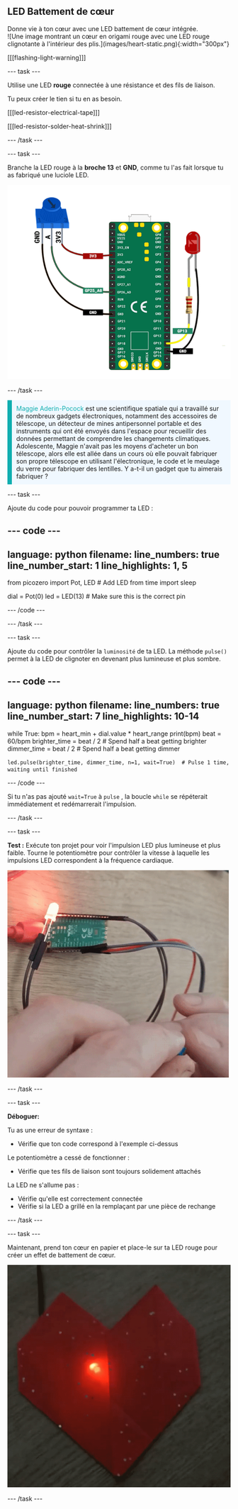 ## LED Battement de cœur

<div style="display: flex; flex-wrap: wrap">
<div style="flex-basis: 200px; flex-grow: 1; margin-right: 15px;">
Donne vie à ton cœur avec une LED battement de cœur intégrée.
</div>
<div>
![Une image montrant un cœur en origami rouge avec une LED rouge clignotante à l'intérieur des plis.](images/heart-static.png){:width="300px"}
</div>
</div>

[[[flashing-light-warning]]]

--- task ---

Utilise une LED **rouge** connectée à une résistance et des fils de liaison.

Tu peux créer le tien si tu en as besoin.

[[[led-resistor-electrical-tape]]]

[[[led-resistor-solder-heat-shrink]]]

--- /task ---

--- task ---

Branche la LED rouge à la **broche 13** et **GND**, comme tu l'as fait lorsque tu as fabriqué une luciole LED.

![Un potentiomètre et une LED rouge attachés à un Raspberry Pi Pico. Une résistance est placée en ligne avec la branche longue de la LED et la broche GPIO 13. La broche centrale du potentiomètre est connectée au GPIO 26](images/pot-led-circuit.png)

--- /task ---

<p style="border-left: solid; border-width:10px; border-color: #0faeb0; background-color: aliceblue; padding: 10px;">
<span style="color: #0faeb0">Maggie Aderin-Pocock</span> est une scientifique spatiale qui a travaillé sur de nombreux gadgets électroniques, notamment des accessoires de télescope, un détecteur de mines antipersonnel portable et des instruments qui ont été envoyés dans l'espace pour recueillir des données permettant de comprendre les changements climatiques. Adolescente, Maggie n'avait pas les moyens d'acheter un bon télescope, alors elle est allée dans un cours où elle pouvait fabriquer son propre télescope en utilisant l'électronique, le code et le meulage du verre pour fabriquer des lentilles. Y a-t-il un gadget que tu aimerais fabriquer ?</p>

--- task ---

Ajoute du code pour pouvoir programmer ta LED :

--- code ---
---
language: python filename: line_numbers: true line_number_start: 1
line_highlights: 1, 5
---
from picozero import Pot, LED # Add LED from time import sleep

dial = Pot(0) led = LED(13) # Make sure this is the correct pin

--- /code ---

--- /task ---

--- task ---

Ajoute du code pour contrôler la `luminosité` de ta LED. La méthode `pulse()` permet à la LED de clignoter en devenant plus lumineuse et plus sombre.

--- code ---
---
language: python filename: line_numbers: true line_number_start: 7
line_highlights: 10-14
---
while True: bpm = heart_min + dial.value * heart_range print(bpm) beat = 60/bpm brighter_time = beat / 2 # Spend half a beat getting brighter dimmer_time = beat / 2 # Spend half a beat getting dimmer

    led.pulse(brighter_time, dimmer_time, n=1, wait=True)  # Pulse 1 time, waiting until finished
--- /code ---

Si tu n'as pas ajouté `wait=True` à `pulse` , la boucle `while` se répéterait immédiatement et redémarrerait l'impulsion.

--- /task ---

--- task ---

**Test :** Exécute ton projet pour voir l'impulsion LED plus lumineuse et plus faible. Tourne le potentiomètre pour contrôler la vitesse à laquelle les impulsions LED correspondent à la fréquence cardiaque.

![Gif animé montrant la LED qui s'allume et s'éteint en changeant la luminosité.](images/pulse-test.gif)

--- /task ---

--- task ---

**Déboguer:**

Tu as une erreur de syntaxe :
+ Vérifie que ton code correspond à l'exemple ci-dessus

Le potentiomètre a cessé de fonctionner :
+ Vérifie que tes fils de liaison sont toujours solidement attachés

La LED ne s'allume pas :
+ Vérifie qu'elle est correctement connectée
+ Vérifie si la LED a grillé en la remplaçant par une pièce de rechange

--- /task ---


--- task ---

Maintenant, prend ton cœur en papier et place-le sur ta LED rouge pour créer un effet de battement de cœur.

![Gif animé montrant la LED clignotant à travers le cœur papier.](images/heartbeat.gif)

--- /task ---



